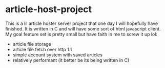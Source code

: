 # article-host-project

This is a lil article hoster server project that one day I will hopefully have
finished. It is written in C and will have some sort of html javascript client.
My goal feature set is pretty small but have faith in me to screw it up lol:

- article file storage
- article file fetch over http 1.1
- simple account system with saved articles
- relatively performant (it better be its being written in C)


